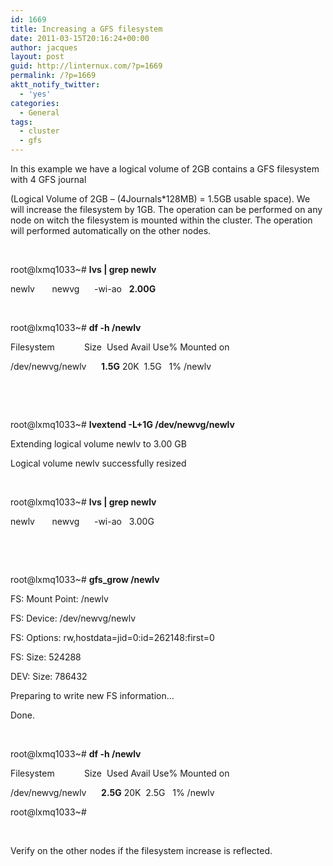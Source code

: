 ```yaml
---
id: 1669
title: Increasing a GFS filesystem
date: 2011-03-15T20:16:24+00:00
author: jacques
layout: post
guid: http://linternux.com/?p=1669
permalink: /?p=1669
aktt_notify_twitter:
  - 'yes'
categories:
  - General
tags:
  - cluster
  - gfs
---
```

In this example we have a logical volume of 2GB contains a GFS filesystem with 4 GFS journal

(Logical Volume of 2GB – (4Journals*128MB) = 1.5GB usable space). We will increase the filesystem by 1GB. The operation can be performed on any node on witch the filesystem is mounted within the cluster. The operation will performed automatically on the other nodes.

&nbsp;

<div>
  <p>
    root@lxmq1033~# <strong>lvs | grep newlv</strong>
  </p>
  
  <p>
    newlv       newvg      -wi-ao   <strong>2.00G</strong>
  </p>
  
  <p>
    &nbsp;
  </p>
  
  <p>
    root@lxmq1033~# <strong>df -h /newlv</strong>
  </p>
  
  <p>
    Filesystem            Size  Used Avail Use% Mounted on
  </p>
  
  <p>
    /dev/newvg/newlv      <strong>1.5G</strong> 20K  1.5G   1% /newlv
  </p>
  
  <p>
    &nbsp;
  </p>
  
  <p>
    &nbsp;
  </p>
  
  <p>
    root@lxmq1033~# <strong>lvextend -L+1G /dev/newvg/newlv </strong>
  </p>
  
  <p>
    Extending logical volume newlv to 3.00 GB
  </p>
  
  <p>
    Logical volume newlv successfully resized
  </p>
  
  <p>
    &nbsp;
  </p>
  
  <p>
    root@lxmq1033~# <strong>lvs | grep newlv</strong>
  </p>
  
  <p>
    newlv       newvg      -wi-ao   3.00G
  </p>
  
  <p>
    &nbsp;
  </p>
  
  <p>
    &nbsp;
  </p>
  
  <p>
    root@lxmq1033~# <strong>gfs_grow /newlv</strong>
  </p>
  
  <p>
    FS: Mount Point: /newlv
  </p>
  
  <p>
    FS: Device: /dev/newvg/newlv
  </p>
  
  <p>
    FS: Options: rw,hostdata=jid=0:id=262148:first=0
  </p>
  
  <p>
    FS: Size: 524288
  </p>
  
  <p>
    DEV: Size: 786432
  </p>
  
  <p>
    Preparing to write new FS information&#8230;
  </p>
  
  <p>
    Done.
  </p>
  
  <p>
    &nbsp;
  </p>
  
  <p>
    root@lxmq1033~# <strong>df -h /newlv</strong>
  </p>
  
  <p>
    Filesystem            Size  Used Avail Use% Mounted on
  </p>
  
  <p>
    /dev/newvg/newlv      <strong>2.5G</strong> 20K  2.5G   1% /newlv
  </p>
  
  <p>
    root@lxmq1033~#
  </p>
  
  <p>
    &nbsp;
  </p>
  
  <p>
    Verify on the other nodes if the filesystem increase is reflected.
  </p>
  
  <p>
    &nbsp;
  </p>
  
  <p>
    &nbsp;
  </p>
  
  <p>
    &nbsp;
  </p>
</div>